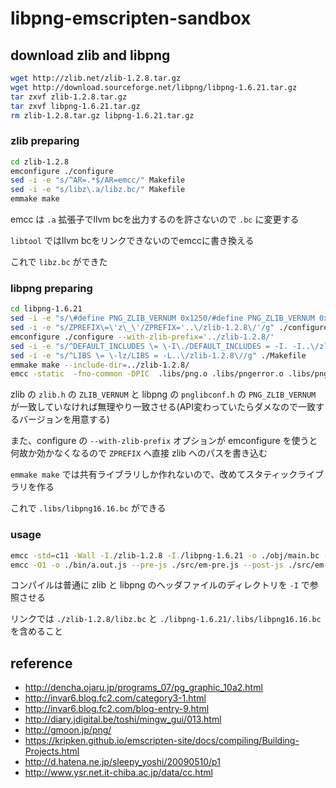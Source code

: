 # libpng-emscripten-sandbox


## download zlib and libpng

```sh
wget http://zlib.net/zlib-1.2.8.tar.gz
wget http://download.sourceforge.net/libpng/libpng-1.6.21.tar.gz
tar zxvf zlib-1.2.8.tar.gz
tar zxvf libpng-1.6.21.tar.gz
rm zlib-1.2.8.tar.gz libpng-1.6.21.tar.gz
```

### zlib preparing

```sh
cd zlib-1.2.8
emconfigure ./configure
sed -i -e "s/^AR=.*$/AR=emcc/" Makefile
sed -i -e "s/libz\.a/libz.bc/" Makefile
emmake make
```

emcc は `.a` 拡張子でllvm bcを出力するのを許さないので `.bc` に変更する

`libtool` ではllvm bcをリンクできないのでemccに書き換える

これで `libz.bc` ができた


### libpng preparing

```sh
cd libpng-1.6.21
sed -i -e "s/\#define PNG_ZLIB_VERNUM 0x1250/#define PNG_ZLIB_VERNUM 0x1280/g" ./pnglibconf.h
sed -i -e "s/ZPREFIX\=\'z\_\'/ZPREFIX='..\/zlib-1.2.8\/'/g" ./configure
emconfigure ./configure --with-zlib-prefix='../zlib-1.2.8/'
sed -i -e "s/^DEFAULT_INCLUDES \= \-I\./DEFAULT_INCLUDES = -I. -I..\/zlib-1.2.8\//g" ./Makefile
sed -i -e "s/^LIBS \= \-lz/LIBS = -L..\/zlib-1.2.8\//g" ./Makefile
emmake make --include-dir=../zlib-1.2.8/
emcc -static  -fno-common -DPIC  .libs/png.o .libs/pngerror.o .libs/pngget.o .libs/pngmem.o .libs/pngpread.o .libs/pngread.o .libs/pngrio.o .libs/pngrtran.o .libs/pngrutil.o .libs/pngset.o .libs/pngtrans.o .libs/pngwio.o .libs/pngwrite.o .libs/pngwtran.o .libs/pngwutil.o   -L../zlib-1.2.8/ -lc    -Wl,-soname -Wl,libpng16.16.dylib -Wl,-retain-symbols-file -Wl,libpng.sym -o .libs/libpng16.16.bc
```

zlib の `zlib.h` の `ZLIB_VERNUM` と
libpng の `pnglibconf.h` の `PNG_ZLIB_VERNUM` が一致していなければ無理やり一致させる(API変わっていたらダメなので一致するバージョンを用意する)

また、configure の `--with-zlib-prefix` オプションが emconfigure を使うと何故か効かなくなるので `ZPREFIX` へ直接 zlib へのパスを書き込む

`emmake make` では共有ライブラリしか作れないので、改めてスタティックライブラリを作る


これで `.libs/libpng16.16.bc` ができる

### usage

```sh
emcc -std=c11 -Wall -I./zlib-1.2.8 -I./libpng-1.6.21 -o ./obj/main.bc -c ./src/main.c
emcc -O1 -o ./bin/a.out.js --pre-js ./src/em-pre.js --post-js ./src/em-post.js ./zlib-1.2.8/libz.bc ./libpng-1.6.21/.libs/libpng16.16.bc ./obj/main.bc
```

コンパイルは普通に zlib と libpng のヘッダファイルのディレクトリを `-I` で参照させる

リンクでは `./zlib-1.2.8/libz.bc` と `./libpng-1.6.21/.libs/libpng16.16.bc` を含めること

## reference
* http://dencha.ojaru.jp/programs_07/pg_graphic_10a2.html
* http://invar6.blog.fc2.com/category3-1.html
* http://invar6.blog.fc2.com/blog-entry-9.html
* http://diary.jdigital.be/toshi/mingw_gui/013.html
* http://gmoon.jp/png/
* https://kripken.github.io/emscripten-site/docs/compiling/Building-Projects.html
* http://d.hatena.ne.jp/sleepy_yoshi/20090510/p1
* http://www.ysr.net.it-chiba.ac.jp/data/cc.html
